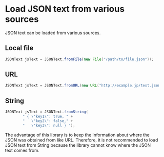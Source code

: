# Load JSON text from various sources

JSON text can be loaded from various sources.

## Local file 

```java
JSONText jsText = JSONText.fromFile(new File("/path/to/file.json"));
```

## URL

```java
JSONText jsText = JSONText.fromURL(new URL("http://example.jp/test.json"))
```

## String

```java
JSONText jsText = JSONText.fromString(
        " { \"key1\": true, " +
        "   \"key2\": false," +
        "   \"key3\": null } ");
```

The advantage of this library is to keep the information about where the JSON
was obtained from like URL. Therefore, it is not recommended to load JSON
text from String because the library cannot know where the JSON text comes from.



